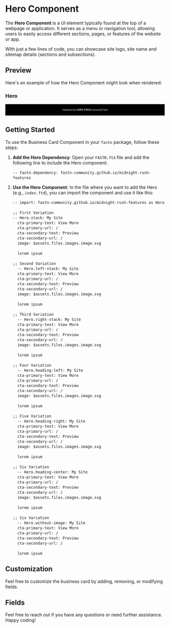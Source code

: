 # Hero Component

The **Hero Component** is a UI element typically found at the top of a webpage
or application. It serves as a menu or navigation tool, allowing users to easily 
access different sections, pages, or features of the website or app.

With just a few lines of code, you can showcase site logo, site name and sitemap
details (sections and subsections).

## Preview

Here's an example of how the Hero Component might look when rendered:

### Hero

![hero.png](.github/assets/hero.png)



## Getting Started

To use the Business Card Component in your `fastn` package, follow these steps:

1. **Add the Hero Dependency**: Open your `FASTN.ftd` file and add 
   the following line to include the Hero component:
   ```ftd
   -- fastn.dependency: fastn-community.github.io/midnight-rush-features
   ```
2. **Use the Hero Component**: In the file where you want to add 
   the Hero (e.g., `index.ftd`), you can import the component and 
   use it like this:
    ```ftd
   -- import: fastn-community.github.io/midnight-rush-features as Hero

   ;; First Variation
   -- Hero.stack: My Site
      cta-primary-text: View More
      cta-primary-url: /
      cta-secondary-text: Preview
      cta-secondary-url: /
      image: $assets.files.images.image.svg

      lorem ipsum

   ;; Second Variation
      -- Hero.left-stack: My Site
      cta-primary-text: View More
      cta-primary-url: /
      cta-secondary-text: Preview
      cta-secondary-url: /
      image: $assets.files.images.image.svg
      
      lorem ipsum

   ;; Third Variation
      -- Hero.right-stack: My Site
      cta-primary-text: View More
      cta-primary-url: /
      cta-secondary-text: Preview
      cta-secondary-url: /
      image: $assets.files.images.image.svg
      
      lorem ipsum

   ;; Four Variation
      -- Hero.heading-left: My Site
      cta-primary-text: View More
      cta-primary-url: /
      cta-secondary-text: Preview
      cta-secondary-url: /
      image: $assets.files.images.image.svg

      lorem ipsum

   ;; Five Variation
      -- Hero.heading-right: My Site
      cta-primary-text: View More
      cta-primary-url: /
      cta-secondary-text: Preview
      cta-secondary-url: /
      image: $assets.files.images.image.svg

      lorem ipsum

   ;; Six Variation
      -- Hero.heading-center: My Site
      cta-primary-text: View More
      cta-primary-url: /
      cta-secondary-text: Preview
      cta-secondary-url: /
      image: $assets.files.images.image.svg

      lorem ipsum

   ;; Six Variation
      -- Hero.without-image: My Site
      cta-primary-text: View More
      cta-primary-url: /
      cta-secondary-text: Preview
      cta-secondary-url: /
      
      lorem ipsum
   ```
   
## Customization

Feel free to customize the business card by adding, removing, or modifying 
fields.

## Fields

Feel free to reach out if you have any questions or need further assistance. Happy coding!
